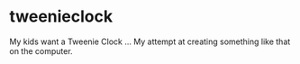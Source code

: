 tweenieclock
============

My kids want a Tweenie Clock ... My attempt at creating something like that on the computer.
